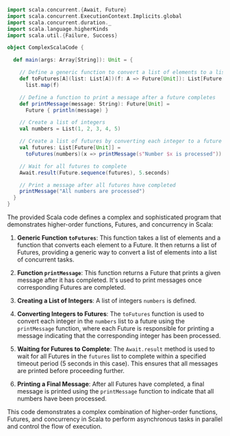 ```scala
import scala.concurrent.{Await, Future}
import scala.concurrent.ExecutionContext.Implicits.global
import scala.concurrent.duration._
import scala.language.higherKinds
import scala.util.{Failure, Success}

object ComplexScalaCode {

  def main(args: Array[String]): Unit = {

    // Define a generic function to convert a list of elements to a list of futures
    def toFutures[A](list: List[A])(f: A => Future[Unit]): List[Future[Unit]] =
      list.map(f)

    // Define a function to print a message after a future completes
    def printMessage(message: String): Future[Unit] =
      Future { println(message) }

    // Create a list of integers
    val numbers = List(1, 2, 3, 4, 5)

    // Create a list of futures by converting each integer to a future
    val futures: List[Future[Unit]] =
      toFutures(numbers)(x => printMessage(s"Number $x is processed"))

    // Wait for all futures to complete
    Await.result(Future.sequence(futures), 5.seconds)

    // Print a message after all futures have completed
    printMessage("All numbers are processed")
  }
}
```

The provided Scala code defines a complex and sophisticated program that demonstrates higher-order functions, Futures, and concurrency in Scala:

1. **Generic Function `toFutures`**: This function takes a list of elements and a function that converts each element to a Future. It then returns a list of Futures, providing a generic way to convert a list of elements into a list of concurrent tasks.

2. **Function `printMessage`**: This function returns a Future that prints a given message after it has completed. It's used to print messages once corresponding Futures are completed.

3. **Creating a List of Integers**: A list of integers `numbers` is defined.

4. **Converting Integers to Futures**: The `toFutures` function is used to convert each integer in the `numbers` list to a future using the `printMessage` function, where each Future is responsible for printing a message indicating that the corresponding integer has been processed.

5. **Waiting for Futures to Complete**: The `Await.result` method is used to wait for all Futures in the `futures` list to complete within a specified timeout period (5 seconds in this case). This ensures that all messages are printed before proceeding further.

6. **Printing a Final Message**: After all Futures have completed, a final message is printed using the `printMessage` function to indicate that all numbers have been processed.

This code demonstrates a complex combination of higher-order functions, Futures, and concurrency in Scala to perform asynchronous tasks in parallel and control the flow of execution.